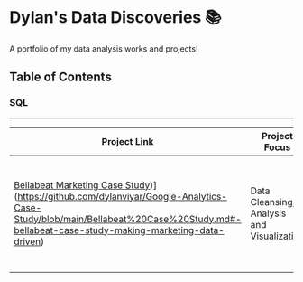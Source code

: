 # Dylan's Data Discoveries 📚

A portfolio of my data analysis works and projects!

## Table of Contents

### SQL 
---

| Project Link  | Project Focus| Description |
| --- | --- | --- |
| [Bellabeat Marketing Case Study](https://github.com/dylanviyar/Google-Analytics-Case-Study/blob/main/Bellabeat%20Case%20Study.md#-bellabeat-case-study-making-marketing-data-driven))](https://github.com/dylanviyar/Google-Analytics-Case-Study/blob/main/Bellabeat%20Case%20Study.md#-bellabeat-case-study-making-marketing-data-driven) | Data Cleansing, Analysis and Visualization | Determining trends in FitBit user data to provide data-driven marketing recommendations to a company trying to enter the wearble wellness fashion domain |
